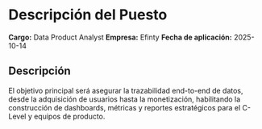 # Descripción del Puesto

**Cargo:** Data Product Analyst
**Empresa:** Efinty
**Fecha de aplicación:** 2025-10-14

## Descripción

El objetivo principal será asegurar la trazabilidad end-to-end de datos, desde la adquisición de usuarios hasta la monetización, 
habilitando la construcción de dashboards, métricas y reportes estratégicos para el C-Level y equipos de producto.

